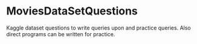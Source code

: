 # MoviesDataSetQuestions
Kaggle dataset questions to write queries upon and practice queries. Also direct programs can be written for practice.
